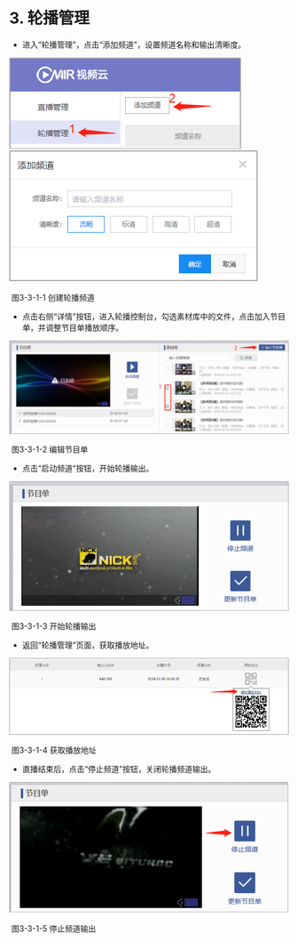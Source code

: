 # 3.    轮播管理

- 进入“轮播管理”，点击“添加频道”，设置频道名称和输出清晰度。

![img](../images/33.png)![img](../images/34.png) 

​	图3-3-1-1 创建轮播频道

- 点击右侧“详情”按钮，进入轮播控制台，勾选素材库中的文件，点击加入节目单，并调整节目单播放顺序。

![img](../images/35.png) 

​	图3-3-1-2 编辑节目单

- 点击“启动频道”按钮，开始轮播输出。

![img](../images/36.png) 

​	图3-3-1-3 开始轮播输出

- 返回“轮播管理”页面，获取播放地址。

![img](../images/37.png) 

​	图3-3-1-4 获取播放地址

- 直播结束后，点击“停止频道”按钮，关闭轮播频道输出。

![img](../images/38.png) 

​	图3-3-1-5 停止频道输出